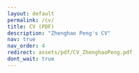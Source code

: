 ```yaml
---
layout: default
permalink: /cv/
title: CV (PDF)
description: "Zhenghao Peng's CV"
nav: true
nav_order: 4
redirect: assets/pdf/CV_ZhenghaoPeng.pdf
dont_wait: true
---
```

